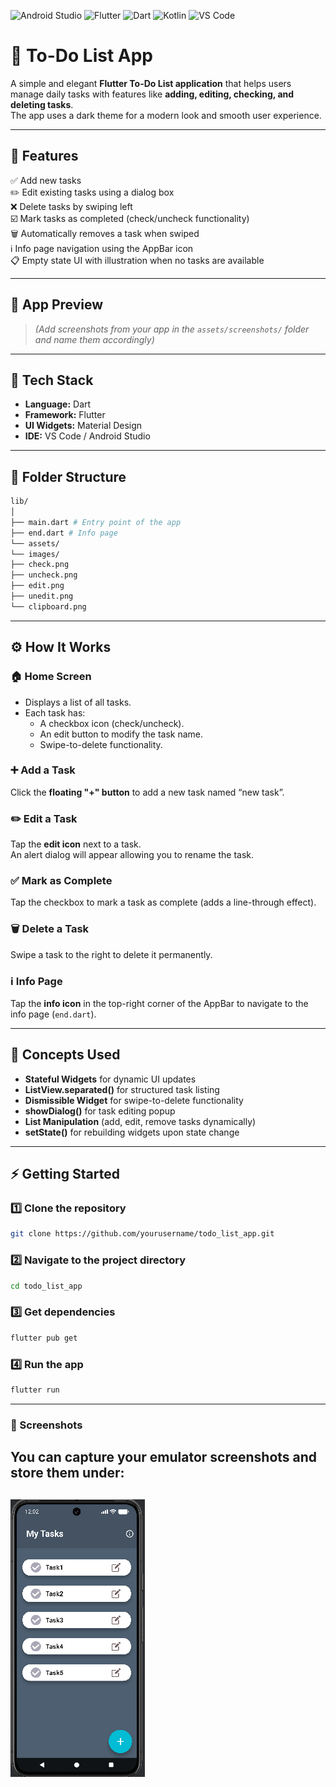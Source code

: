 ![Android Studio](https://img.shields.io/badge/Android%20Studio-3DDC84?style=flat&logo=android-studio&logoColor=white)
![Flutter](https://img.shields.io/badge/Flutter-02569B?style=flat&logo=flutter&logoColor=white)
![Dart](https://img.shields.io/badge/Dart-0175C2?style=flat&logo=dart&logoColor=white)
![Kotlin](https://img.shields.io/badge/Kotlin-0095D5?style=flat&logo=kotlin&logoColor=white)
![VS Code](https://img.shields.io/badge/VS_Code-0078D4?style=flat&logo=visual-studio-code&logoColor=white)

# 📝 To-Do List App

A simple and elegant **Flutter To-Do List application** that helps users manage daily tasks with features like **adding, editing, checking, and deleting tasks**.  
The app uses a dark theme for a modern look and smooth user experience.

---

## 🚀 Features

✅ Add new tasks  
✏️ Edit existing tasks using a dialog box  
❌ Delete tasks by swiping left  
☑️ Mark tasks as completed (check/uncheck functionality)  
🗑️ Automatically removes a task when swiped  
ℹ️ Info page navigation using the AppBar icon  
📋 Empty state UI with illustration when no tasks are available

---

## 🎨 App Preview



> *(Add screenshots from your app in the `assets/screenshots/` folder and name them accordingly)*

---

## 🧩 Tech Stack

- **Language:** Dart
- **Framework:** Flutter
- **UI Widgets:** Material Design
- **IDE:** VS Code / Android Studio

---

## 📁 Folder Structure

```bash
lib/
│
├── main.dart # Entry point of the app
├── end.dart # Info page
└── assets/
└── images/
├── check.png
├── uncheck.png
├── edit.png
├── unedit.png
└── clipboard.png
```


---

## ⚙️ How It Works

### 🏠 Home Screen
- Displays a list of all tasks.
- Each task has:
    - A checkbox icon (check/uncheck).
    - An edit button to modify the task name.
    - Swipe-to-delete functionality.

### ➕ Add a Task
Click the **floating "+" button** to add a new task named “new task”.

### ✏️ Edit a Task
Tap the **edit icon** next to a task.  
An alert dialog will appear allowing you to rename the task.

### ✅ Mark as Complete
Tap the checkbox to mark a task as complete (adds a line-through effect).

### 🗑️ Delete a Task
Swipe a task to the right to delete it permanently.

### ℹ️ Info Page
Tap the **info icon** in the top-right corner of the AppBar to navigate to the info page (`end.dart`).

---

## 🧠 Concepts Used

- **Stateful Widgets** for dynamic UI updates
- **ListView.separated()** for structured task listing
- **Dismissible Widget** for swipe-to-delete functionality
- **showDialog()** for task editing popup
- **List Manipulation** (add, edit, remove tasks dynamically)
- **setState()** for rebuilding widgets upon state change

---

## ⚡ Getting Started

### 1️⃣ Clone the repository
```bash
git clone https://github.com/yourusername/todo_list_app.git
```

### 2️⃣ Navigate to the project directory
```bash
cd todo_list_app
```

### 3️⃣ Get dependencies
```bash
flutter pub get
```

### 4️⃣ Run the app
```bash
flutter run
```
---
### 📸 Screenshots
You can capture your emulator screenshots and store them under:
---
![Todo list homescreen](assets/images/img.png)
---